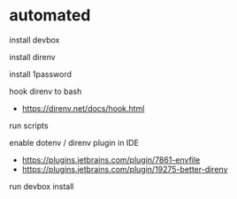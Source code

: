 # automated

install devbox

install direnv

install 1password

hook direnv to bash
- https://direnv.net/docs/hook.html

run scripts

enable dotenv / direnv plugin in IDE 
- https://plugins.jetbrains.com/plugin/7861-envfile
- https://plugins.jetbrains.com/plugin/19275-better-direnv

run devbox install
